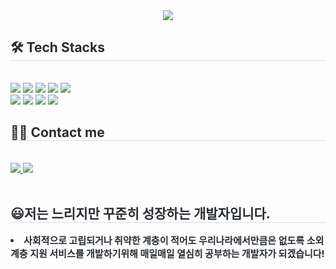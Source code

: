 <div align= "center">
    <img src="https://capsule-render.vercel.app/api?type=soft&color=7709aa&height=120&text=Hi,%20Woncheol's%20Git%20:)&animation=scaleIn&fontColor=ffffff&fontSize=60" />
    </div>
<!--     <div style="text-align: left;"> 
    <h2 style="border-bottom: 1px solid #d8dee4; color: #282d33;"> 😃느리지만 꾸준히 성장하는 개발자입니다. </h2>  
    <div style="font-weight: 700; font-size: 15px; text-align: left; color: #282d33;"> <li> 사회적으로 고립되거나 취약한 계층이 적어도 우리나라에서만큼은 없도록 소외 계층 지원 서비스를 개발하기위해 매일매일 열심히 공부하는 개발자가 되겠습니다! </div> 
    </div> -->
    <div style="text-align: left;">
    <h2 style="border-bottom: 1px solid #d8dee4; color: #282d33;"> 🛠️ Tech Stacks </h2> <br> 
    <div style="margin: ; text-align: left;" "text-align: left;"> <img src="https://img.shields.io/badge/Apache Tomcat-F8DC75?style=flat&logo=Apache Tomcat&logoColor=white">
          <img src="https://img.shields.io/badge/CSS3-1572B6?style=flat&logo=CSS3&logoColor=white">
          <img src="https://img.shields.io/badge/Git-F05032?style=flat&logo=Git&logoColor=white">
          <img src="https://img.shields.io/badge/Github-181717?style=flat&logo=Github&logoColor=white">
          <img src="https://img.shields.io/badge/HTML5-E34F26?style=flat&logo=HTML5&logoColor=white">
          <br/><img src="https://img.shields.io/badge/Javascript-F7DF1E?style=flat&logo=Javascript&logoColor=white">
          <img src="https://img.shields.io/badge/Java-007396?style=flat&logo=Java&logoColor=white">
          <img src="https://img.shields.io/badge/MySQL-4479A1?style=flat&logo=MySQL&logoColor=white">
          <img src="https://img.shields.io/badge/Spring Boot-6DB33F?style=flat&logo=Spring Boot&logoColor=white">
          </div>
    </div>
    <div style="text-align: left;">
    <h2 style="border-bottom: 1px solid #d8dee4; color: #282d33;"> 🧑‍💻 Contact me </h2> <br> 
    <div style="text-align: left;"> 
      <a href=mailto:songwc3@gmail.com> <img src="https://img.shields.io/badge/Gmail-EA4335?style=flat&logo=Gmail&logoColor=white&link=mailto:songwc3@gmail.com"> </a>
      <a href=https://velog.io/@songwc3> <img src="https://img.shields.io/badge/Velog-20C997?style=flat&logo=Velog&logoColor=white&link=https://velog.io/@songwc3"> </a>
    </div>  <br> 
    <div style="text-align: left;">  </div> 
    </div>
    <div style="text-align: left;"> 
    <h2 style="border-bottom: 1px solid #d8dee4; color: #282d33;"> 😃저는 느리지만 꾸준히 성장하는 개발자입니다. </h2>  
    <div style="font-weight: 700; font-size: 15px; text-align: left; color: #282d33;"> <li> 사회적으로 고립되거나 취약한 계층이 적어도 우리나라에서만큼은 없도록 소외 계층 지원 서비스를 개발하기위해 매일매일 열심히 공부하는 개발자가 되겠습니다! </div> 
    </div>
